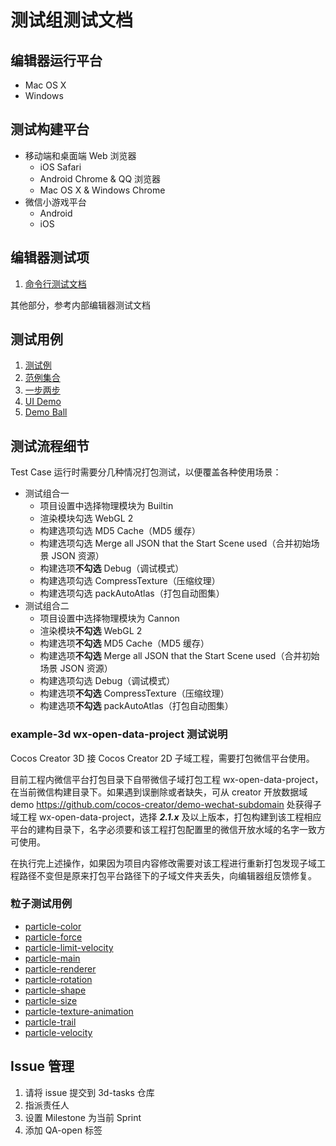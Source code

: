 # 测试组测试文档

## 编辑器运行平台

- Mac OS X
- Windows

## 测试构建平台

- 移动端和桌面端 Web 浏览器
  - iOS Safari
  - Android Chrome & QQ 浏览器
  - Mac OS X & Windows Chrome
- 微信小游戏平台
  - Android
  - iOS

## 编辑器测试项
1. [命令行测试文档](./publish.md)

其他部分，参考内部编辑器测试文档

## 测试用例

1. [测试例](https://github.com/cocos-creator/test-cases-3d)
2. [范例集合](https://github.com/cocos-creator/example-3d)
3. [一步两步](https://github.com/cocos-creator/tutorial-mind-your-step-3d)
4. [UI Demo](https://github.com/cocos-creator/demo-ui/tree/3d)
5. [Demo Ball](https://github.com/cocos-creator/demo-ball)

## 测试流程细节

Test Case 运行时需要分几种情况打包测试，以便覆盖各种使用场景：

- 测试组合一
  - 项目设置中选择物理模块为 Builtin
  - 渲染模块勾选 WebGL 2
  - 构建选项勾选 MD5 Cache（MD5 缓存）
  - 构建选项勾选 Merge all JSON that the Start Scene used（合并初始场景 JSON 资源）
  - 构建选项**不勾选** Debug（调试模式）
  - 构建选项勾选 CompressTexture（压缩纹理）
  - 构建选项勾选 packAutoAtlas（打包自动图集）
- 测试组合二
  - 项目设置中选择物理模块为 Cannon
  - 渲染模块**不勾选** WebGL 2
  - 构建选项**不勾选** MD5 Cache（MD5 缓存）
  - 构建选项**不勾选** Merge all JSON that the Start Scene used（合并初始场景 JSON 资源）
  - 构建选项勾选 Debug（调试模式）
  - 构建选项**不勾选** CompressTexture（压缩纹理）
  - 构建选项**不勾选** packAutoAtlas（打包自动图集）

### example-3d wx-open-data-project 测试说明

Cocos Creator 3D 接 Cocos Creator 2D 子域工程，需要打包微信平台使用。

目前工程内微信平台打包目录下自带微信子域打包工程 wx-open-data-project，在当前微信构建目录下。如果遇到误删除或者缺失，可从 creator 开放数据域 demo https://github.com/cocos-creator/demo-wechat-subdomain 处获得子域工程 wx-open-data-project，选择 ***2.1.x*** 及以上版本，打包构建到该工程相应平台的建构目录下，名字必须要和该工程打包配置里的微信开放水域的名字一致方可使用。

在执行完上述操作，如果因为项目内容修改需要对该工程进行重新打包发现子域工程路径不变但是原来打包平台路径下的子域文件夹丢失，向编辑器组反馈修复。

### 粒子测试用例

 - [particle-color](./particle/particle-color.md)
 - [particle-force](./particle/particle-force.md)
 - [particle-limit-velocity](./particle/particle-limit-velocity.md)
 - [particle-main](./particle/particle-main.md)
 - [particle-renderer](./particle/particle-renderer.md)
 - [particle-rotation](./particle/particle-rotation.md)
 - [particle-shape](./particle/particle-shape.md)
 - [particle-size](./particle/particle-size.md)
 - [particle-texture-animation](./particle/particle-texture-animation.md)
 - [particle-trail](./particle/particle-trail.md)
 - [particle-velocity](./particle/particle-velocity.md)

## Issue 管理

1. 请将 issue 提交到 3d-tasks 仓库
2. 指派责任人
3. 设置 Milestone 为当前 Sprint
4. 添加 QA-open 标签
